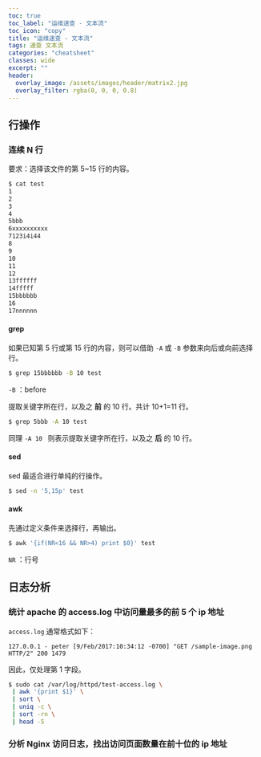 ```yaml
---
toc: true
toc_label: "运维速查 - 文本流"
toc_icon: "copy"
title: "运维速查 - 文本流"
tags: 速查 文本流
categories: "cheatsheet"
classes: wide
excerpt: ""
header:
  overlay_image: /assets/images/header/matrix2.jpg
  overlay_filter: rgba(0, 0, 0, 0.8)
---
```





## 行操作



### 连续 N 行

要求：选择该文件的第 5~15 行的内容。

```bash
$ cat test
1
2
3
4
5bbb
6xxxxxxxxxx  
7123i4i44
8
9
10
11
12
13ffffff
14fffff
15bbbbbb
16
17nnnnnn
```


#### grep

如果已知第 5 行或第 15 行的内容，则可以借助 `-A` 或 `-B` 参数来向后或向前选择行。

```bash
$ grep 15bbbbbb -B 10 test
```

`-B` ：before

提取关键字所在行，以及之 **前** 的 10 行。共计 10+1=11 行。

```bash
$ grep 5bbb -A 10 test
```

同理 `-A 10 ` 则表示提取关键字所在行，以及之 **后** 的 10 行。



#### sed

sed 最适合进行单纯的行操作。

```bash
$ sed -n '5,15p' test
```


#### awk

先通过定义条件来选择行，再输出。

```bash
$ awk '{if(NR<16 && NR>4) print $0}' test
```

`NR` ：行号



















## 日志分析



### 统计 apache 的 access.log 中访问量最多的前 5 个 ip 地址

`access.log` 通常格式如下：

```
127.0.0.1 - peter [9/Feb/2017:10:34:12 -0700] "GET /sample-image.png HTTP/2" 200 1479
```

因此，仅处理第 1 字段。

```bash
$ sudo cat /var/log/httpd/test-access.log \
 | awk '{print $1}' \
 | sort \
 | uniq -c \
 | sort -rn \
 | head -5
```





### 分析 Nginx 访问日志，找出访问页面数量在前十位的 ip 地址
